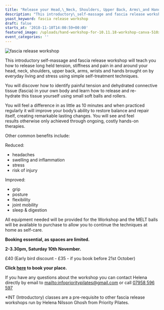 ```yaml
---
title: "Release your Head,\_Neck, Shoulders, Upper Back, Arms\_and Hands (INT*)"
description: "This introductory\_self-massage and fascia release workshop will teach you how to release long held tension, stiffness and pain in and around your head, neck,\_shoulders, upper back, arms, wrists and hands brought on by everyday\_living and stress using simple self-treatment techniques.\_"
yoast_keyword: fascia release workshop
draft: false
starts_at: '2018-11-10T14:00:59+00:00'
featured_image: /uploads/hand-workshop-for-10.11.18-workshop-canva-510x250px.jpg
event_categories: ''
---
```

![fascia release workshop](/uploads/hand-workshop-for-10.11.18-workshop-canva-510x250px.jpg)

This introductory self-massage and fascia release workshop will teach you how to release long held tension, stiffness and pain in and around your head, neck, shoulders, upper back, arms, wrists and hands brought on by everyday living and stress using simple self-treatment techniques. 

​You will discover how to identify painful tension and dehydrated connective tissue (fascia) in your own body and learn how to release and re-hydrate this tissue yourself using small soft balls and rollers.

​You will feel a difference in as little as 10 minutes and when practiced regularly it will improve your body’s ability to restore balance and repair itself, creating remarkable lasting changes. You will see and feel results otherwise only achieved through ongoing, costly hands-on therapies.

Other common benefits include:

Reduced:

* headaches
* swelling and inflammation
* stress​
* risk of injury

​Improved:

* grip
* posture
* flexibility
* joint mobility
* sleep & digestion
  ​

All equipment needed will be provided for the Workshop and the MELT balls will be available to purchase to allow you to continue the techniques at home as self-care.

**Booking essential, as spaces are limited.**

**2-3.30pm, Saturday 10th November.**

£40 (Early bird discount - £35 - if you book before 21st October)

**Click [here](https://www.prioritypilates.com/self-massage-workshops) to book your place.** 

If you have any questions about the workshop you can contact Helena directly by email to <mailto:infoprioritypilates@gmail.com> or call [07958 596 597](tel:07958596597)

\*INT (Introductory) classes are a pre-requisite to other fascia release workshops run by Helena Nilsson Ghosh from Priority Pilates.
